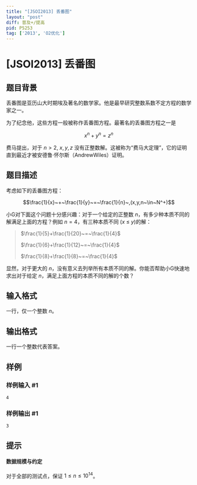 ```yaml
---
title: "[JSOI2013] 丢番图"
layout: "post"
diff: 普及+/提高
pid: P5253
tag: ['2013', 'O2优化']
---
```

# [JSOI2013] 丢番图
## 题目背景

丢番图是亚历山大时期埃及著名的数学家。他是最早研究整数系数不定方程的数学家之一。

为了纪念他，这些方程一般被称作丢番图方程。最著名的丢番图方程之一是

$$x^n+y^n=z^n$$

费马提出，对于 $n>2$, $x,y,z$ 没有正整数解。这被称为“费马大定理”，它的证明直到最近才被安德鲁·怀尔斯（AndrewWiles）证明。
## 题目描述

考虑如下的丢番图方程：

$$\frac{1}{x}~+~\frac{1}{y}~=~\frac{1}{n}~,(x,y,n~\in~N^+)$$

小G对下面这个问题十分感兴趣：对于一个给定的正整数 $n$，有多少种本质不同的解满足上面的方程？例如 $n=4$，有三种本质不同 ($x~\leq~y$)的解：

> $\frac{1}{5}+\frac{1}{20}~=~\frac{1}{4}$
>
> $\frac{1}{6}+\frac{1}{12}~=~\frac{1}{4}$
>
> $\frac{1}{8}+\frac{1}{8}~=~\frac{1}{4}$

显然，对于更大的 $n$，没有意义去列举所有本质不同的解。你能否帮助小G快速地求出对于给定 $n$，满足上面方程的本质不同的解的个数？
## 输入格式

一行，仅一个整数 $n$。
## 输出格式

一行一个整数代表答案。
## 样例

### 样例输入 #1
```
4
```
### 样例输出 #1
```
3
```
## 提示

#### 数据规模与约定

对于全部的测试点，保证 $1\leq n \leq 10^{14}$。
